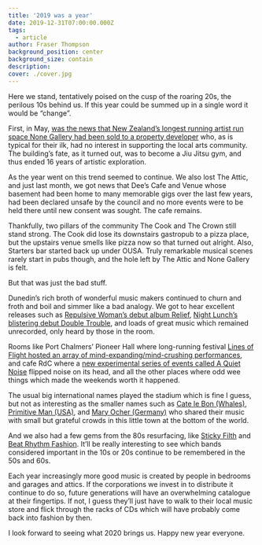 ```yaml
---
title: '2019 was a year'
date: 2019-12-31T07:00:00.000Z
tags:
  - article
author: Fraser Thompson
background_position: center
background_size: contain
description:
cover: ./cover.jpg
---
```


Here we stand, tentatively poised on the cusp of the roaring 20s, the perilous 10s behind us. If this year could be summed up in a single word it would be “change”.

First, in May, [was the news that New Zealand’s longest running artist run space None Gallery had been sold to a property developer](/blog/goodbye_none/) who, as is typical for their ilk, had no interest in supporting the local arts community. The building’s fate, as it turned out, was to become a Jiu Jitsu gym, and thus ended 16 years of artistic exploration.

As the year went on this trend seemed to continue. We also lost The Attic, and just last month, we got news that Dee’s Cafe and Venue whose basement had been home to many memorable gigs over the last few years, had been declared unsafe by the council and no more events were to be held there until new consent was sought. The cafe remains.

Thankfully, two pillars of the community The Cook and The Crown still stand strong. The Cook did lose its downstairs gastropub to a pizza place, but the upstairs venue smells like pizza now so that turned out alright. Also, Starters bar started back up under OUSA. Truly remarkable musical scenes rarely start in pubs though, and the hole left by The Attic and None Gallery is felt.

But that was just the bad stuff.

Dunedin’s rich broth of wonderful music makers continued to churn and froth and boil and simmer like a bad analogy. We got to hear excellent releases such as [Repulsive Woman’s debut album Relief](https://repulsivewoman.bandcamp.com/album/relief), [Night Lunch’s blistering debut Double Trouble](https://nightlunch666.bandcamp.com/album/double-trouble), and loads of great music which remained unrecorded, only heard by those in the room.

Rooms like Port Chalmers’ Pioneer Hall where long-running festival [Lines of Flight hosted an array of mind-expanding/mind-crushing performances](/gigs/lines-of-flight-friday/), and cafe RdC where a [new experimental series of events called A Quiet Noise](/gigs/a-quiet-noise-spring/) flipped noise on its head, and all the other places where odd wee things which made the weekends worth it happened.

The usual big international names played the stadium which is fine I guess, but not as interesting as the smaller names such as [Cate le Bon (Whales)](/gigs/cate-le-bon-nz-tour/), [Primitive Man (USA)](/gigs/primitive-man---dunedin/), and [Mary Ocher (Germany)](/gigs/audio-foundation-presents-mary-ocher/) who shared their music with small but grateful crowds in this little town at the bottom of the world.

And we also had a few gems from the 80s resurfacing, like [Sticky Filth](/gigs/sticky-filth-first-dunedin-show-in-20-years/) and [Beat Rhythm Fashion](/gigs/the-return-of-beat-rhythm-fashion/). It’ll be really interesting to see which bands considered important in the 10s or 20s continue to be remembered in the 50s and 60s.

Each year increasingly more good music is created by people in bedrooms and garages and attics. If the corporations we invest in to distribute it continue to do so, future generations will have an overwhelming catalogue at their fingertips. If not, I guess they’ll just have to walk to their local music store and flick through the racks of CDs which will have probably come back into fashion by then.

I look forward to seeing what 2020 brings us. Happy new year everyone.
